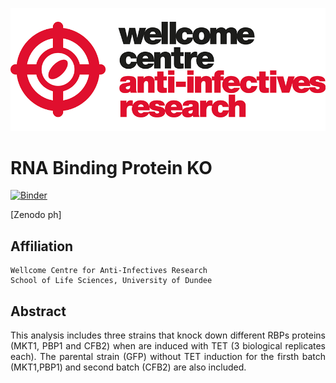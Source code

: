 ![title](static/wcar.png)

# RNA Binding Protein KO

[![Binder](https://mybinder.org/badge_logo.svg)](https://mybinder.org/v2/gh/mtinti/Gustavo_DIA_RBP/HEAD)

[Zenodo ph]

## Affiliation
    Wellcome Centre for Anti-Infectives Research
    School of Life Sciences, University of Dundee

## Abstract
<p style='text-align: justify;'>
This analysis includes three strains that knock down different RBPs proteins (MKT1, PBP1 and CFB2) when are induced with TET (3 biological replicates each). The parental strain (GFP) without TET induction for the firsth batch (MKT1,PBP1) and second batch (CFB2) are also included. 
